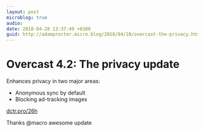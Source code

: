 ```yaml
---
layout: post
microblog: true
audio: 
date: 2018-04-28 13:37:49 +0100
guid: http://adamprocter.micro.blog/2018/04/28/overcast-the-privacy.html
---
```

# Overcast 4.2: The privacy update

Enhances privacy in two major areas:
- Anonymous sync by default
- Blocking ad-tracking images

[dctr.pro/26h](http://dctr.pro/26h)

Thanks @macro awesome update
